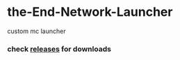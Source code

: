 # the-End-Network-Launcher
custom mc launcher

### check [releases](https://github.com/the-End-Network/the-End-Network-Launcher/releases/tag/0.2.0) for downloads
